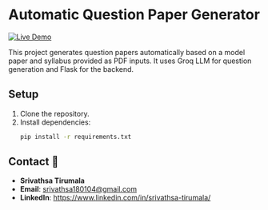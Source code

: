 # Automatic Question Paper Generator 

[![Live Demo](https://img.shields.io/badge/Live%20Demo-Edu-Quest-AI-blue?style=for-the-badge&logo=vercel)](https://edu-quest-ai-gamma.vercel.app/)

This project generates question papers automatically based on a model paper and syllabus provided as PDF inputs. It uses Groq LLM for question generation and Flask for the backend.

## Setup

1. Clone the repository.
2. Install dependencies:
   ```bash
   pip install -r requirements.txt

## Contact 📧
- **Srivathsa Tirumala**  
- **Email**: srivathsa180104@gmail.com
- **LinkedIn**: https://www.linkedin.com/in/srivathsa-tirumala/
